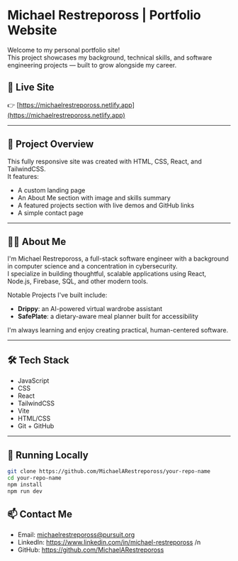 # Michael Restrepoross | Portfolio Website

Welcome to my personal portfolio site!  
This project showcases my background, technical skills, and software engineering projects — built to grow alongside my career.

## 🔗 Live Site

👉 [https://michaelrestrepoross.netlify.app](https://michaelrestrepoross.netlify.app)

---

## 📁 Project Overview

This fully responsive site was created with HTML, CSS, React, and TailwindCSS.  
It features:

- A custom landing page  
- An About Me section with image and skills summary  
- A featured projects section with live demos and GitHub links  
- A simple contact page

---

## 🧑‍💻 About Me

I'm Michael Restrepoross, a full-stack software engineer with a background in computer science and a concentration in cybersecurity.  
I specialize in building thoughtful, scalable applications using React, Node.js, Firebase, SQL, and other modern tools.  

Notable Projects I've built include:  
- **Drippy**: an AI-powered virtual wardrobe assistant  
- **SafePlate**: a dietary-aware meal planner built for accessibility

I'm always learning and enjoy creating practical, human-centered software.

---

## 🛠️ Tech Stack

- JavaScript
- CSS
- React  
- TailwindCSS  
- Vite  
- HTML/CSS  
- Git + GitHub  

---

## 🧪 Running Locally

```bash
git clone https://github.com/MichaelARestrepoross/your-repo-name
cd your-repo-name
npm install
npm run dev
```

## 📫 Contact Me
- Email: michaelrestrepoross@pursuit.org
- LinkedIn: https://www.linkedin.com/in/michael-restrepoross /n
- GitHub: https://github.com/MichaelARestrepoross